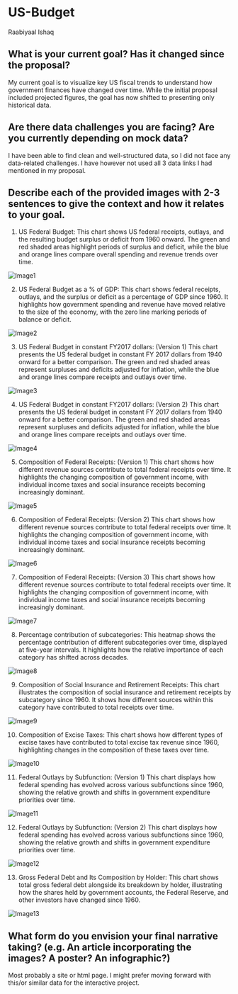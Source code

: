 # US-Budget 

Raabiyaal Ishaq 

## What is your current goal? Has it changed since the proposal?
My current goal is to visualize key US fiscal trends to understand how government finances have changed over time. While the initial proposal included projected figures, the goal has now shifted to presenting only historical data.

## Are there data challenges you are facing? Are you currently depending on mock data?
I have been able to find clean and well-structured data, so I did not face any data-related challenges. I have however not used all 3 data links I had mentioned in my proposal.

## Describe each of the provided images with 2-3 sentences to give the context and how it relates to your goal.

1. US Federal Budget: This chart shows US federal receipts, outlays, and the resulting budget surplus or deficit from 1960 onward. The green and red shaded areas highlight periods of surplus and deficit, while the blue and orange lines compare overall spending and revenue trends over time.

![Image1](../charts/chart1.jpg)


2. US Federal Budget as a % of GDP: This chart shows federal receipts, outlays, and the surplus or deficit as a percentage of GDP since 1960. It highlights how government spending and revenue have moved relative to the size of the economy, with the zero line marking periods of balance or deficit.

![Image2](../charts/2.jpg)

3. US Federal Budget in constant FY2017 dollars: (Version 1) This chart presents the US federal budget in constant FY 2017 dollars from 1940 onward for a better comparison. The green and red shaded areas represent surpluses and deficits adjusted for inflation, while the blue and orange lines compare receipts and outlays over time.

![Image3](../charts/3.jpg)

4. US Federal Budget in constant FY2017 dollars: (Version 2) This chart presents the US federal budget in constant FY 2017 dollars from 1940 onward for a better comparison. The green and red shaded areas represent surpluses and deficits adjusted for inflation, while the blue and orange lines compare receipts and outlays over time.

![Image4](../charts/4.jpg)


5. Composition of Federal Receipts: (Version 1) This chart shows how different revenue sources contribute to total federal receipts over time. It highlights the changing composition of government income, with individual income taxes and social insurance receipts becoming increasingly dominant.

![Image5](../charts/5.jpg)


6. Composition of Federal Receipts: (Version 2) This chart shows how different revenue sources contribute to total federal receipts over time. It highlights the changing composition of government income, with individual income taxes and social insurance receipts becoming increasingly dominant.

![Image6](../charts/6.jpg)

7. Composition of Federal Receipts: (Version 3) This chart shows how different revenue sources contribute to total federal receipts over time. It highlights the changing composition of government income, with individual income taxes and social insurance receipts becoming increasingly dominant.

![Image7](../charts/7.jpg)

8. Percentage contribution of subcategories: This heatmap shows the percentage contribution of different subcategories over time, displayed at five-year intervals. It highlights how the relative importance of each category has shifted across decades.

![Image8](../charts/8.jpg)

9. Composition of Social Insurance and Retirement Receipts: This chart illustrates the composition of social insurance and retirement receipts by subcategory since 1960. It shows how different sources within this category have contributed to total receipts over time.

![Image9](../charts/9.jpg)


10. Composition of Excise Taxes: This chart shows how different types of excise taxes have contributed to total excise tax revenue since 1960, highlighting changes in the composition of these taxes over time.

![Image10](../charts/10.jpg)

11. Federal Outlays by Subfunction: (Version 1) This chart displays how federal spending has evolved across various subfunctions since 1960, showing the relative growth and shifts in government expenditure priorities over time.

![Image11](../charts/11.jpg)

12. Federal Outlays by Subfunction: (Version 2) This chart displays how federal spending has evolved across various subfunctions since 1960, showing the relative growth and shifts in government expenditure priorities over time.

![Image12](../charts/12.jpg)


13. Gross Federal Debt and Its Composition by Holder: This chart shows total gross federal debt alongside its breakdown by holder, illustrating how the shares held by government accounts, the Federal Reserve, and other investors have changed since 1960.

![Image13](../charts/13.jpg)

## What form do you envision your final narrative taking? (e.g. An article incorporating the images? A poster? An infographic?)

Most probably a site or html page. I might prefer moving forward with this/or similar data for the interactive project.